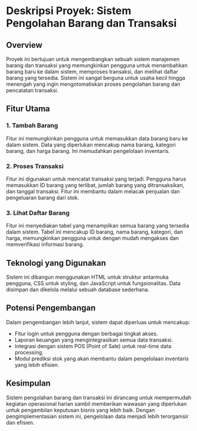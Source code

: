 # Deskripsi Proyek: Sistem Pengolahan Barang dan Transaksi

## Overview
Proyek ini bertujuan untuk mengembangkan sebuah sistem manajemen barang dan transaksi yang memungkinkan pengguna untuk menambahkan barang baru ke dalam sistem, memproses transaksi, dan melihat daftar barang yang tersedia. Sistem ini sangat berguna untuk usaha kecil hingga menengah yang ingin mengotomatiskan proses pengolahan barang dan pencatatan transaksi.

## Fitur Utama

### 1. Tambah Barang
Fitur ini memungkinkan pengguna untuk memasukkan data barang baru ke dalam sistem. Data yang diperlukan mencakup nama barang, kategori barang, dan harga barang. Ini memudahkan pengelolaan inventaris.

### 2. Proses Transaksi
Fitur ini digunakan untuk mencatat transaksi yang terjadi. Pengguna harus memasukkan ID barang yang terlibat, jumlah barang yang ditransaksikan, dan tanggal transaksi. Fitur ini membantu dalam melacak penjualan dan pengeluaran barang dari stok.

### 3. Lihat Daftar Barang
Fitur ini menyediakan tabel yang menampilkan semua barang yang tersedia dalam sistem. Tabel ini mencakup ID barang, nama barang, kategori, dan harga, memungkinkan pengguna untuk dengan mudah mengakses dan memverifikasi informasi barang.

## Teknologi yang Digunakan
Sistem ini dibangun menggunakan HTML untuk struktur antarmuka pengguna, CSS untuk styling, dan JavaScript untuk fungsionalitas. Data disimpan dan dikelola melalui sebuah database sederhana.

## Potensi Pengembangan
Dalam pengembangan lebih lanjut, sistem dapat diperluas untuk mencakup:
- Fitur login untuk pengguna dengan berbagai tingkat akses.
- Laporan keuangan yang mengintegrasikan semua data transaksi.
- Integrasi dengan sistem POS (Point of Sale) untuk real-time data processing.
- Modul prediksi stok yang akan membantu dalam pengelolaan inventaris yang lebih efisien.

## Kesimpulan
Sistem pengolahan barang dan transaksi ini dirancang untuk mempermudah kegiatan operasional harian sambil memberikan wawasan yang diperlukan untuk pengambilan keputusan bisnis yang lebih baik. Dengan pengimplementasian sistem ini, pengelolaan data menjadi lebih terorganisir dan efisien.
